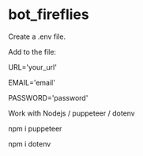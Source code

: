 # bot_fireflies

Create a .env file.

Add to the file:

URL='your_url'

EMAIL='email'

PASSWORD='password'


Work with Nodejs / puppeteer / dotenv


npm i puppeteer

npm i dotenv
